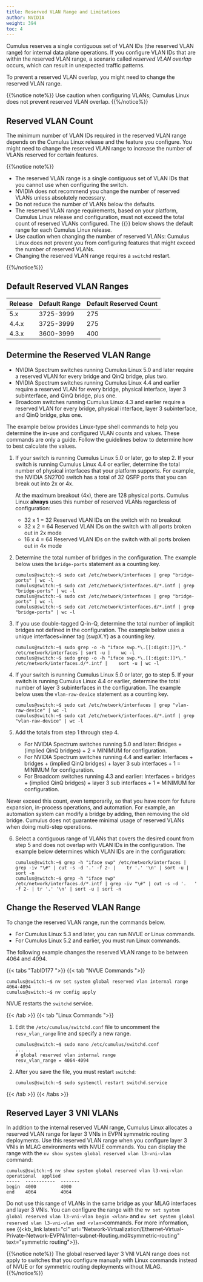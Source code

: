 ```yaml
---
title: Reserved VLAN Range and Limitations
author: NVIDIA
weight: 394
toc: 4
---
```

Cumulus reserves a single contiguous set of VLAN IDs (the reserved VLAN range) for internal data plane operations. If you configure VLAN IDs that are within the reserved VLAN range, a scenario called *reserved VLAN overlap* occurs, which can result in unexpected traffic patterns.

To prevent a reserved VLAN overlap, you might need to change the reserved VLAN range.

{{%notice note%}}
Use caution when configuring VLANs; Cumulus Linux does not prevent reserved VLAN overlap.
{{%/notice%}}

## Reserved VLAN Count

The minimum number of VLAN IDs required in the reserved VLAN range depends on the Cumulus Linux release and the feature you configure. You might need to change the reserved VLAN range to increase the number of VLANs reserved for certain features.

{{%notice note%}}
- The reserved VLAN range is a single contiguous set of VLAN IDs that you cannot use when configuring the switch.
- NVIDIA does not recommend you change the number of reserved VLANs unless absolutely necessary.
- Do not reduce the number of VLANs below the defaults.
- The reserved VLAN range requirements, based on your platform, Cumulus Linux release and configuration, must not exceed the total count of reserved VLANs configured. The {{<link url="#default-reserved-VLAN-ranges" text="table">}} below shows the default range for each Cumulus Linux release.
- Use caution when changing the number of reserved VLANs: Cumulus Linux does not prevent you from configuring features that might exceed the number of reserved VLANs.
- Changing the reserved VLAN range requires a `switchd` restart.

{{%/notice%}}

## Default Reserved VLAN Ranges

| Release | Default Range | Default Reserved Count |
| ------- | ------------- | ---------------------- |
| 5.x     | 3725-3999     | 275  |
| 4.4.x   | 3725-3999     | 275  |
| 4.3.x   | 3600-3999     | 400  |

## Determine the Reserved VLAN Range

- NVIDIA Spectrum switches running Cumulus Linux 5.0 and later require a reserved VLAN for every bridge and QinQ bridge, plus two.
- NVIDIA Spectrum switches running Cumulus Linux 4.4 and earlier require a reserved VLAN for every bridge, physical interface, layer 3 subinterface, and QinQ bridge, plus one.
- Broadcom switches running Cumulus Linux 4.3 and earlier require a reserved VLAN for every bridge, physical interface, layer 3 subinterface, and QinQ bridge, plus one.

The example below provides Linux-type shell commands to help you determine the in-use and configured VLAN counts and values. These commands are only a guide. Follow the guidelines below to determine how to best calculate the values.

1. If your switch is running Cumulus Linux 5.0 or later, go to step 2. If your switch is running Cumulus Linux 4.4 or earlier, determine the total number of physical interfaces that your platform supports. For example, the NVIDIA SN2700 switch has a total of 32 QSFP ports that you can break out into 2x or 4x.

   At the maximum breakout (4x), there are 128 physical ports. Cumulus Linux **always** uses this number of reserved VLANs regardless of configuration:
   - 32 x 1 = 32 Reserved VLAN IDs on the switch with no breakout
   - 32 x 2 = 64 Reserved VLAN IDs on the switch with all ports broken out in 2x mode
   - 16 x 4 = 64 Reserved VLAN IDs on the switch with all ports broken out in 4x mode

2. Determine the total number of bridges in the configuration. The example below uses the `bridge-ports` statement as a counting key.

   ```
   cumulus@switch:~$ sudo cat /etc/network/interfaces | grep "bridge-ports" | wc -l
   cumulus@switch:~$ sudo cat /etc/network/interfaces.d/*.intf | grep "bridge-ports" | wc -l
   cumulus@switch:~$ sudo cat /etc/network/interfaces | grep "bridge-ports" | wc -l
   cumulus@switch:~$ sudo cat /etc/network/interfaces.d/*.intf | grep "bridge-ports" | wc -l
   ```

3. If you use double-tagged Q-in-Q, determine the total number of implicit bridges not defined in the configuration. The example below uses a unique interfaces+inner tag (swpX.Y) as a counting key.

   ```
   cumulus@switch:~$ sudo grep -o -h "iface swp.*\.[[:digit:]]*\." /etc/network/interfaces | sort -u |    wc -l
   cumulus@switch:~$ sudo grep -o -h "iface swp.*\.[[:digit:]]*\." /etc/network/interfaces.d/*.intf |    sort -u | wc -l
   ```

4. If your switch is running Cumulus Linux 5.0 or later, go to step 5. If your switch is running Cumulus Linux 4.4 or earlier, determine the total number of layer 3 subinterfaces in the configuration. The example below uses the `vlan-raw-device` statement as a counting key.

   ```
   cumulus@switch:~$ sudo cat /etc/network/interfaces | grep "vlan-raw-device" | wc -l
   cumulus@switch:~$ sudo cat /etc/network/interfaces.d/*.intf | grep "vlan-raw-device" | wc -l
   ```

5. Add the totals from step 1 through step 4.
   - For NVIDIA Spectrum switches running 5.0 and later: Bridges + (implied QinQ bridges) + 2 = MINIMUM for configuration.
   - For NVIDIA Spectrum switches running 4.4 and earlier: Interfaces + bridges + (implied QinQ bridges) + layer 3 sub interfaces + 1 = MINIMUM for configuration.
   - For Broadcom switches running 4.3 and earlier: Interfaces + bridges + (implied QinQ bridges) + layer 3 sub interfaces + 1 = MINIMUM for configuration.

Never exceed this count, even temporarily, so that you have room for future expansion, in-process operations, and automation. For example, an automation system can modify a bridge by adding, then removing the old bridge. Cumulus does not guarantee minimal usage of reserved VLANs when doing multi-step operations.

6. Select a contiguous range of VLANs that covers the desired count from step 5 and does not overlap with VLAN IDs in the configuration. The example below determines which VLAN IDs are in the configuration:

   ```
   cumulus@switch:~$ grep -h "iface swp" /etc/network/interfaces | grep -iv "\#" | cut -s -d '.' -f 2- |    tr '.' '\n' | sort -u | sort -n
   cumulus@switch:~$ grep -h "iface swp" /etc/network/interfaces.d/*.intf | grep -iv "\#" | cut -s -d '.   ' -f 2- | tr '.' '\n' | sort -u | sort -n
   ```

## Change the Reserved VLAN Range

To change the reserved VLAN range, run the commands below.
- For Cumulus Linux 5.3 and later, you can run NVUE or Linux commands.
- For Cumulus Linux 5.2 and earlier, you must run Linux commands.

The following example changes the reserved VLAN range to be between 4064 and 4094.

{{< tabs "TabID177 ">}}
{{< tab "NVUE Commands ">}}

```
cumulus@switch:~$ nv set system global reserved vlan internal range 4064-4094
cumulus@switch:~$ nv config apply
```

NVUE restarts the `switchd` service.

{{< /tab >}}
{{< tab "Linux Commands ">}}

1. Edit the `/etc/cumulus/switchd.conf` file to uncomment the `resv_vlan_range` line and specify a new range.

   ```
   cumulus@switch:~$ sudo nano /etc/cumulus/switchd.conf
   ...
   # global reserved vlan internal range
   resv_vlan_range = 4064-4094
   ```

2. After you save the file, you must restart `switchd`:

   ```
   cumulus@switch:~$ sudo systemctl restart switchd.service
   ```

{{< /tab >}}
{{< /tabs >}}

## Reserved Layer 3 VNI VLANs

In addition to the internal reserved VLAN range, Cumulus Linux allocates a reserved VLAN range for layer 3 VNIs in EVPN symmetric routing deployments. Use this reserved VLAN range when you configure layer 3 VNIs in MLAG environments with NVUE commands. You can display the range with the `nv show system global reserved vlan l3-vni-vlan` command:

```
cumulus@switch:~$ nv show system global reserved vlan l3-vni-vlan
operational  applied
-----  -----------  -------
begin  4000         4000
end    4064         4064
```

Do not use this range of VLANs in the same bridge as your MLAG interfaces and layer 3 VNIs. You can configure the range with the `nv set system global reserved vlan l3-vni-vlan begin <vlan>` and `nv set system global reserved vlan l3-vni-vlan end <vlan>`commands. For more information, see {{<kb_link latest="cl" url="Network-Virtualization/Ethernet-Virtual-Private-Network-EVPN/Inter-subnet-Routing.md#symmetric-routing" text="symmetric routing">}}.

{{%notice note%}}
The global reserved layer 3 VNI VLAN range does not apply to switches that you configure manually with Linux commands instead of NVUE or for symmetric routing deployments without MLAG.
{{%/notice%}}
